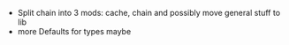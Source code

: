 - Split chain into 3 mods: cache, chain and possibly move general stuff to lib
- more Defaults for types maybe
